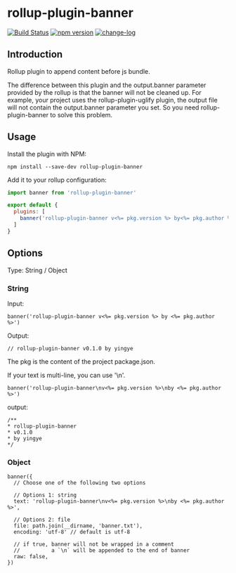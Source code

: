 # rollup-plugin-banner

[![Build Status](https://travis-ci.org/yingye/rollup-plugin-banner.svg?branch=master)](https://travis-ci.org/yingye/rollup-plugin-banner)
[![npm version](https://badge.fury.io/js/rollup-plugin-banner.svg)](https://badge.fury.io/js/rollup-plugin-banner)
[![change-log](https://img.shields.io/badge/changelog-md-blue.svg)](https://github.com/yingye/rollup-plugin-banner/blob/master/CHANGELOG.md)

## Introduction

Rollup plugin to append content before js bundle.

The difference between this plugin and the output.banner parameter provided by the rollup is that the banner will not be cleaned up. For example, your project uses the rollup-plugin-uglify plugin, the output file will not contain the output.banner parameter you set. So you need rollup-plugin-banner to solve this problem.

## Usage

Install the plugin with NPM:

```
npm install --save-dev rollup-plugin-banner
```

Add it to your rollup configuration:

```js
import banner from 'rollup-plugin-banner'

export default {
  plugins: [
    banner('rollup-plugin-banner v<%= pkg.version %> by<%= pkg.author %>')
  ]
}

```

## Options

Type: String / Object

### String

Input:

```
banner('rollup-plugin-banner v<%= pkg.version %> by <%= pkg.author %>')
```

Output:

```
// rollup-plugin-banner v0.1.0 by yingye
```

The pkg is the content of the project package.json.

If your text is multi-line, you can use '\n'.

```
banner('rollup-plugin-banner\nv<%= pkg.version %>\nby <%= pkg.author %>')
```

output:

```
/**
* rollup-plugin-banner
* v0.1.0
* by yingye
*/
```

### Object

```
banner({
  // Choose one of the following two options

  // Options 1: string
  text: 'rollup-plugin-banner\nv<%= pkg.version %>\nby <%= pkg.author %>',

  // Options 2: file
  file: path.join(__dirname, 'banner.txt'),
  encoding: 'utf-8' // default is utf-8

  // if true, banner will not be wrapped in a comment
  //          a `\n` will be appended to the end of banner
  raw: false,
})
```
